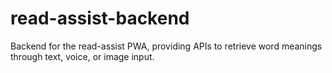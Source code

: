 # read-assist-backend
Backend for the read-assist PWA, providing APIs to retrieve word meanings through text, voice, or image input.
